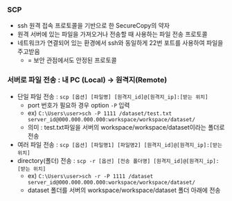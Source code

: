 ### SCP

- ssh 원격 접속 프로토콜을 기반으로 한 SecureCopy의 약자
- 원격 서버에 있는 파일을 가져오거나 전송할 때 사용하는 파일 전송 프로토콜
- 네트워크가 연결되어 있는 환경에서 ssh와 동일하게 22번 포트를 사용하여 파일을 주고받음
  - = 보안 관점에서도 안정된 프로토콜

### 서버로 파일 전송 : 내 PC (Local) -> 원격지(Remote)
- 단일 파일 전송 : `scp [옵션] [파일명] [원격지_id]@[원격지_ip]:[받는 위치]`
  - port 번호가 필요하 경우 option `-P` 입력
  - ex) `C:\Users\user>sch -P 1111 /dataset/test.txt server_id@000.000.000.000:workspace/workspace/dataset/`
  - 의미 : test.txt파일을 서버의 workspace/workspace/dataset이라는 폴더로 전송
- 여러 파일 전송 : `scp [옵션] [파일명1] [파일명2] [원격지_id]@[원격지_ip]:[받는 위치]`
- directory(폴더) 전송 : `scp -r [옵션] [전송 폴더명] [원격지_id]@[원격지_ip]:[받는 위치]`
  - ex) `C:\Users\user>sch -r -P 1111 /dataset server_id@000.000.000.000:workspace/workspace/dataset/`
  - dataset 폴더를 서버의 workspace/workspace/dataset 폴더 아래에 전송


